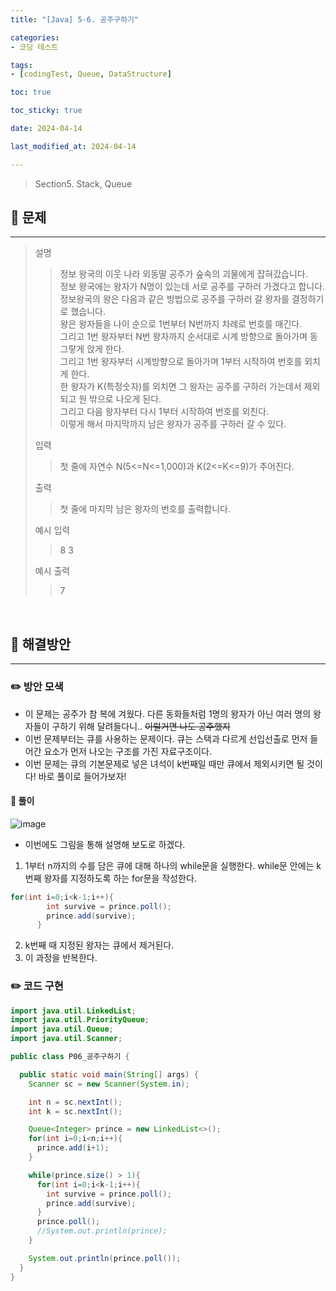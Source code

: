 ```yaml
---
title: "[Java] 5-6. 공주구하기"

categories:
- 코딩 테스트

tags:
- [codingTest, Queue, DataStructure]

toc: true

toc_sticky: true

date: 2024-04-14

last_modified_at: 2024-04-14

---
```


> Section5. Stack, Queue


## :round_pushpin: 문제

-----
>설명
> >정보 왕국의 이웃 나라 외동딸 공주가 숲속의 괴물에게 잡혀갔습니다.<br>
정보 왕국에는 왕자가 N명이 있는데 서로 공주를 구하러 가겠다고 합니다.<br>
정보왕국의 왕은 다음과 같은 방법으로 공주를 구하러 갈 왕자를 결정하기로 했습니다.<br>
왕은 왕자들을 나이 순으로 1번부터 N번까지 차례로 번호를 매긴다.<br>
그리고 1번 왕자부터 N번 왕자까지 순서대로 시계 방향으로 돌아가며 동그랗게 앉게 한다.<br>
그리고 1번 왕자부터 시계방향으로 돌아가며 1부터 시작하여 번호를 외치게 한다.<br>
한 왕자가 K(특정숫자)를 외치면 그 왕자는 공주를 구하러 가는데서 제외되고 원 밖으로 나오게 된다.<br>
그리고 다음 왕자부터 다시 1부터 시작하여 번호를 외친다.<br>
이렇게 해서 마지막까지 남은 왕자가 공주를 구하러 갈 수 있다.
>
> 입력
> > 첫 줄에 자연수 N(5<=N<=1,000)과 K(2<=K<=9)가 주어진다.
>
> 출력
> >첫 줄에 마지막 남은 왕자의 번호를 출력합니다.
>
> 예시 입력
> >8 3
>
> 예시 출력
> >7
<br>

## :round_pushpin: 해결방안

------
### :pencil2: 방안 모색
- 이 문제는 공주가 참 복에 겨웠다. 다른 동화들처럼 1명의 왕자가 아닌 여러 명의 왕자들이 구하기 위해 달려들다니..
~~이럴거면 나도 공주했지~~
- 이번 문제부터는 큐를 사용하는 문제이다. 큐는 스택과 다르게 선입선출로 먼저 들어간 요소가 먼저 나오는 구조를
가진 자료구조이다.
- 이번 문제는 큐의 기본문제로 넣은 녀석이 k번째일 때만 큐에서 제외시키면 될 것이다! 바로 풀이로 들어가보자!

#### :notebook: 풀이
![image](https://github.com/wjd4204/taveshot/assets/110841041/fdc39682-7e9e-428c-948d-bc785310143e)
- 이번에도 그림을 통해 설명해 보도로 하겠다.
1. 1부터 n까지의 수를 담은 큐에 대해 하나의 while문을 실행한다. while문 안에는 k번째 왕자를 지정하도록
하는 for문을 작성한다.
``` java
for(int i=0;i<k-1;i++){
        int survive = prince.poll();
        prince.add(survive);
      }
```
2. k번째 때 지정된 왕자는 큐에서 제거된다.
3. 이 과정을 반복한다.

### :pencil2: 코드 구현

```java
import java.util.LinkedList;
import java.util.PriorityQueue;
import java.util.Queue;
import java.util.Scanner;

public class P06_공주구하기 {

  public static void main(String[] args) {
    Scanner sc = new Scanner(System.in);

    int n = sc.nextInt();
    int k = sc.nextInt();

    Queue<Integer> prince = new LinkedList<>();
    for(int i=0;i<n;i++){
      prince.add(i+1);
    }

    while(prince.size() > 1){
      for(int i=0;i<k-1;i++){
        int survive = prince.poll();
        prince.add(survive);
      }
      prince.poll();
      //System.out.println(prince);
    }

    System.out.println(prince.poll());
  }
}

```
